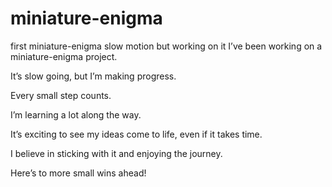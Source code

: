 # miniature-enigma
first miniature-enigma   slow motion but working on it
I’ve been working on a miniature-enigma project. 

It’s slow going, but I’m making progress. 

Every small step counts. 

I’m learning a lot along the way. 

It’s exciting to see my ideas come to life, even if it takes time. 

I believe in sticking with it and enjoying the journey. 

Here’s to more small wins ahead!
